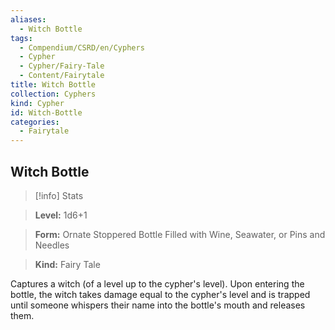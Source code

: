 ```yaml
---
aliases:
  - Witch Bottle
tags:
  - Compendium/CSRD/en/Cyphers
  - Cypher
  - Cypher/Fairy-Tale
  - Content/Fairytale
title: Witch Bottle
collection: Cyphers
kind: Cypher
id: Witch-Bottle
categories:
  - Fairytale
---
```

## Witch Bottle    
>[!info] Stats    
> **Level:** 1d6+1    
> **Form:** Ornate Stoppered Bottle Filled with Wine, Seawater, or Pins and Needles    
> **Kind:** Fairy Tale  
    
Captures a witch (of a level up to the cypher's level). Upon entering the bottle, the witch takes damage equal to the cypher's level and is trapped until someone whispers their name into the bottle's mouth and releases them.
